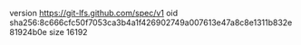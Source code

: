 version https://git-lfs.github.com/spec/v1
oid sha256:8c666cfc50f7053ca3b4a1f426902749a007613e47a8c8e1311b832e81924b0e
size 16192
